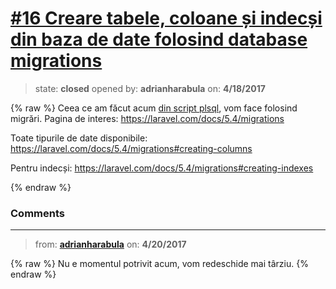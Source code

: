# [\#16 Creare tabele, coloane și indecși din baza de date folosind database migrations](https://github.com/adrianharabula/condr/issues/16)

> state: **closed** opened by: **adrianharabula** on: **4/18/2017**

{% raw %}
Ceea ce am făcut acum [din script plsql](https://github.com/adrianharabula/condr/blob/21c2abc0d5357fd03805ce627d422d078e12a3d2/database_design/psgbd-etapa1/createTables.sql), vom face folosind migrări. Pagina de interes: https://laravel.com/docs/5.4/migrations

Toate tipurile de date disponibile:
https://laravel.com/docs/5.4/migrations#creating-columns

Pentru indecși:
https://laravel.com/docs/5.4/migrations#creating-indexes




{% endraw %}


### Comments

---
> from: [**adrianharabula**](https://github.com/adrianharabula/condr/issues/16#issuecomment-295866719) on: **4/20/2017**

{% raw %}
Nu e momentul potrivit acum, vom redeschide mai târziu.
{% endraw %}
